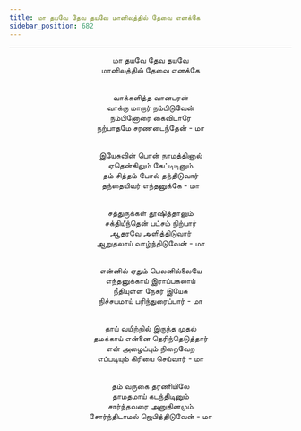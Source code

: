 ```yaml
---
title: மா தயவே தேவ தயவே மானிலத்தில் தேவை எனக்கே
sidebar_position: 682
---
```


---
<center>
மா தயவே தேவ தயவே<br/>
மானிலத்தில் தேவை எனக்கே<br/><br/>

வாக்களித்த வானபரன்<br/>
வாக்கு மாறார் நம்பிடுவேன்<br/>
நம்பினோரை கைவிடாரே<br/>
நற்பாதமே சரணடைந்தேன்            - மா<br/><br/>

இயேசுவின் பொன் நாமத்தினால்<br/>
ஏதென்கிலும் கேட்டிடினும்<br/>
தம் சித்தம் போல் தந்திடுவார்<br/>
தந்தையிவர் எந்தனுக்கே            - மா<br/><br/>

சத்துருக்கள் தூஷித்தாலும்<br/>
சக்தியீந்தென் பட்சம் நிற்பார்<br/>
ஆதரவே அளித்திடுவார்<br/>
ஆறுதலாய் வாழ்ந்திடுவேன்            - மா<br/><br/>

என்னில் ஏதும் பெலனில்லையே<br/>
எந்தனுக்காய் இராப்பகலாய்<br/>
நீதியுள்ள நேசர் இயேசு<br/>
நிச்சயமாய் பரிந்துரைப்பார்            - மா<br/><br/>

தாய் வயிற்றில் இருந்த முதல்<br/>
தமக்காய் என்னை தெரிந்தெடுத்தார்<br/>
என் அழைப்பும் நிறைவேற<br/>
எப்படியும் கிரியை செய்வார்            - மா<br/><br/>

தம் வருகை தரணியிலே<br/>
தாமதமாய் கடந்திடினும்<br/>
சார்ந்தவரை அனுதினமும்<br/>
சோர்ந்திடாமல் ஜெபித்திடுவேன்        - மா
</center>